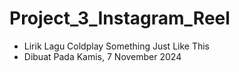 # Project_3_Instagram_Reel
* Lirik Lagu Coldplay Something Just Like This
* Dibuat Pada Kamis, 7 November 2024
